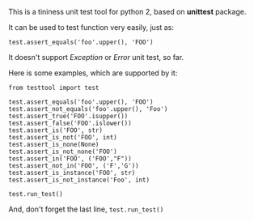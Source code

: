 This is a tininess unit test tool for python 2, based on **unittest** package.

It can be used to test function very easily, just as:
```
test.assert_equals('foo'.upper(), 'FOO')
```

It doesn't support *Exception* or *Error* unit test, so far.

Here is some examples, which are supported by it:
```
from testtool import test

test.assert_equals('foo'.upper(), 'FOO')
test.assert_not_equals('foo'.upper(), 'Foo')
test.assert_true('FOO'.isupper())
test.assert_false('FOO'.islower())
test.assert_is('FOO', str)
test.assert_is_not('FOO', int)
test.assert_is_none(None)
test.assert_is_not_none('FOO')
test.assert_in('FOO', ('FOO',"F"))
test.assert_not_in('FOO', ('F','G'))
test.assert_is_instance('FOO', str)
test.assert_is_not_instance('Foo', int)

test.run_test()
```

And, don't forget the last line, `test.run_test()`

